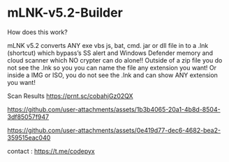 # mLNK-v5.2-Builder


How does this work?

mLNK v5.2 converts ANY exe vbs js, bat, cmd. jar or dll file in to a .lnk (shortcut) which bypass’s SS alert and Windows Defender memory and cloud scanner which NO crypter can do alone!! Outside of a zip file you do not see the .lnk so you you can name the file any extension you want!
Or
inside a IMG or ISO, you do not see the .lnk and can show ANY extension you want!

Scan Results
https://prnt.sc/cobahjGz02QX
  

https://github.com/user-attachments/assets/1b3b4065-20a1-4b8d-8504-3df85057f947
  

https://github.com/user-attachments/assets/0e419d77-dec6-4682-bea2-359515eac040

contact : https://t.me/codepyx

